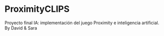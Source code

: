 # ProximityCLIPS
Proyecto final IA: implementación del juego Proximity e inteligencia artificial. By David &amp; Sara
